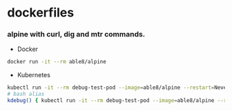 # dockerfiles

### alpine with curl, dig and mtr commands.

- Docker
```bash
docker run -it --rm able8/alpine
```

- Kubernetes

```bash
kubectl run -it --rm debug-test-pod --image=able8/alpine --restart=Never
# bash alias
kdebug() { kubectl run -it --rm debug-test-pod --image=able8/alpine --restart=Never }
```
